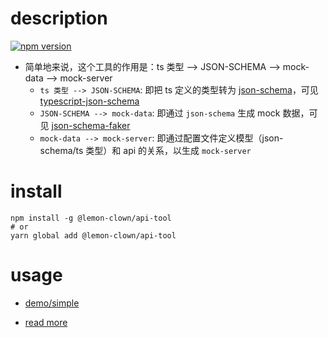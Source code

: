 # description

[![npm version](https://img.shields.io/npm/v/@lemon-clown/api-tool.svg)](https://www.npmjs.com/package/@lemon-clown/api-tool)

* 简单地来说，这个工具的作用是：ts 类型 --> JSON-SCHEMA --> mock-data --> mock-server
  - `ts 类型 --> JSON-SCHEMA`: 即把 ts 定义的类型转为 [json-schema][]，可见 [typescript-json-schema][]
  - `JSON-SCHEMA --> mock-data`: 即通过 `json-schema` 生成 mock 数据，可见 [json-schema-faker][]
  - `mock-data --> mock-server`: 即通过配置文件定义模型（json-schema/ts 类型）和 api 的关系，以生成 `mock-server`

# install

  ```shell
  npm install -g @lemon-clown/api-tool
  # or
  yarn global add @lemon-clown/api-tool
  ```

# usage

  * [demo/simple][]

  * [read more]


[demo/simple]: https://github.com/lemon-clown/api-tool/blob/master/demo/simple
[read more]: https://github.com/lemon-clown/api-tool/blob/master/doc


[json-schema]: https://json-schema.org/
[json-schema-faker]: https://github.com/json-schema-faker/json-schema-faker
[typescript-json-schema]: https://github.com/lemon-clown/typescript-json-schema

